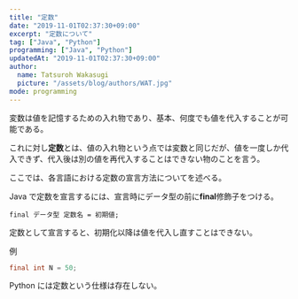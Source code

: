 ```yaml
---
title: "定数"
date: "2019-11-01T02:37:30+09:00"
excerpt: "定数について"
tag: ["Java", "Python"]
programming: ["Java", "Python"]
updatedAt: "2019-11-01T02:37:30+09:00"
author:
  name: Tatsuroh Wakasugi
  picture: "/assets/blog/authors/WAT.jpg"
mode: programming
---
```


変数は値を記憶するための入れ物であり、基本、何度でも値を代入することが可能である。

これに対し**定数**とは、値の入れ物という点では変数と同じだが、値を一度しか代入できず、代入後は別の値を再代入することはできない物のことを言う。

ここでは、各言語における定数の宣言方法についてを述べる。

<div class="note_content_by_programming_language" id="note_content_Java">

Java で定数を宣言するには、宣言時にデータ型の前に**final**修飾子をつける。

```
final データ型 定数名 = 初期値;
```

定数として宣言すると、初期化以降は値を代入し直すことはできない。

例

```java
final int N = 50;
```

</div>
<div class="note_content_by_programming_language" id="note_content_Python">

Python には定数という仕様は存在しない。

</div>
